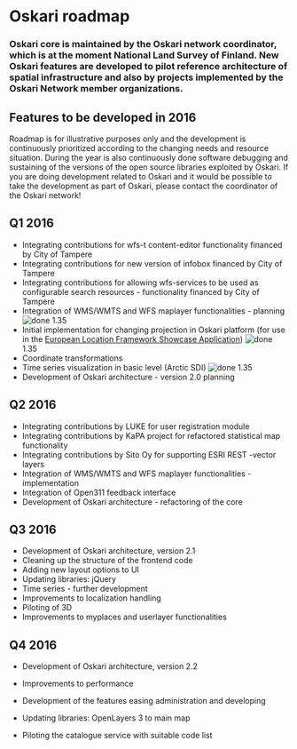 # Oskari roadmap

### Oskari core is maintained by the Oskari network coordinator, which is at the moment National Land Survey of Finland. New Oskari features are developed to pilot reference architecture of spatial infrastructure and also by projects implemented by the Oskari Network member organizations.

## Features to be developed in 2016

Roadmap is for illustrative purposes only and the development is continuously prioritized according to the changing needs and resource situation. During the year is also continuously done software debugging and sustaining of the versions of the open source libraries exploited by Oskari.
If you are doing development related to Oskari and it would be possible to take the development as part of Oskari, please contact the coordinator of the Oskari network!

## Q1 2016

* Integrating contributions for wfs-t content-editor functionality financed by City of Tampere
* Integrating contributions for new version of infobox financed by City of Tampere
* Integrating contributions for allowing wfs-services to be used as configurable search resources - functionality financed by City of Tampere
* Integration of WMS/WMTS and WFS maplayer functionalities - planning ![done](/images/done.png) 1.35
* Initial implementation for changing projection in Oskari platform (for use in the [European Location Framework Showcase Application](http://demo.locationframework.eu/)) ![done](/images/done.png) 1.35
* Coordinate transformations
* Time series visualization in basic level (Arctic SDI) ![done](/images/done.png) 1.35
* Development of Oskari architecture - version 2.0 planning

## Q2 2016

* Integrating contributions by LUKE for user registration module
* Integrating contributions by KaPA project for refactored statistical map functionality
* Integrating contributions by Sito Oy for supporting ESRI REST -vector layers
* Integration of WMS/WMTS and WFS maplayer functionalities - implementation
* Integration of Open311 feedback interface
* Development of Oskari architecture - refactoring of the core

## Q3 2016

* Development of Oskari architecture, version 2.1
 * Cleaning up the structure of the frontend code
 * Adding new layout options to UI
 * Updating libraries: jQuery
* Time series - further development
* Improvements to localization handling
* Piloting of 3D
* Improvements to myplaces and userlayer functionalities

## Q4 2016

* Development of Oskari architecture, version 2.2
 * Improvements to performance
 * Development of the features easing administration and developing
 * Updating libraries: OpenLayers 3 to main map

* Piloting the catalogue service with suitable code list


